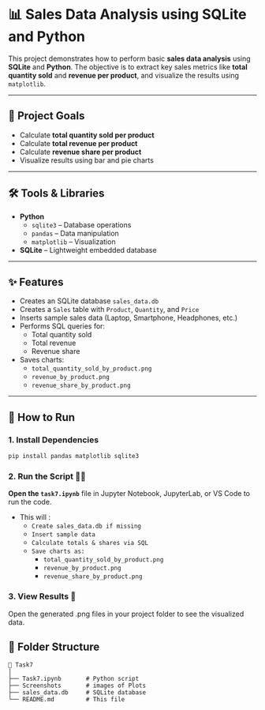 # 📊 Sales Data Analysis using SQLite and Python

This project demonstrates how to perform basic **sales data analysis** using **SQLite** and **Python**. The objective is to extract key sales metrics like **total quantity sold** and **revenue per product**, and visualize the results using `matplotlib`.

---

## 📌 Project Goals

- Calculate **total quantity sold per product**
- Calculate **total revenue per product**
- Calculate **revenue share per product**
- Visualize results using bar and pie charts

---

## 🛠️ Tools & Libraries

- **Python**
  - `sqlite3` – Database operations
  - `pandas` – Data manipulation
  - `matplotlib` – Visualization
- **SQLite** – Lightweight embedded database

---

## ✨ Features

- Creates an SQLite database `sales_data.db`
- Creates a `Sales` table with `Product`, `Quantity`, and `Price`
- Inserts sample sales data (Laptop, Smartphone, Headphones, etc.)
- Performs SQL queries for:
  - Total quantity sold
  - Total revenue
  - Revenue share
- Saves charts:
  - `total_quantity_sold_by_product.png`
  - `revenue_by_product.png`
  - `revenue_share_by_product.png`

---

## 🚀 How to Run

### 1. Install Dependencies

```bash
pip install pandas matplotlib sqlite3
```
### 2. Run the Script 🏃‍♂️
**Open the `task7.ipynb`** file in Jupyter Notebook, JupyterLab, or VS Code to run the code.


- This will :
  - `Create sales_data.db if missing`
  - `Insert sample data`
  - `Calculate totals & shares via SQL`
  - `Save charts as:`
       - `total_quantity_sold_by_product.png`
       - `revenue_by_product.png`
       - `revenue_share_by_product.png`
### 3. View Results 👀
 Open the generated .png files in your project folder to see the visualized data.

## 📂 Folder Structure

```plaintext
📁 Task7
│
├── Task7.ipynb       # Python script
├── Screenshots       # images of Plots
├── sales_data.db     # SQLite database
└── README.md         # This file
